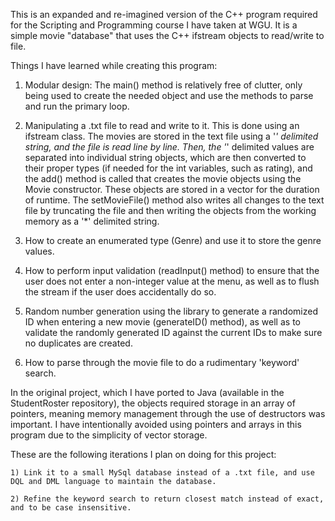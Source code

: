 This is an expanded and re-imagined version of the C++ program required for the Scripting and Programming course I have taken at WGU. It is a simple movie "database" that uses the
C++ ifstream objects to read/write to file.

Things I have learned while creating this program:

  1) Modular design: The main() method is relatively free of clutter, only being used to create the needed object and use the methods to parse and run the primary loop.

  2) Manipulating a .txt file to read and write to it. This is done using an ifstream class. The movies are stored in the text file using a '*' delimited string, and the file is read line by line. Then, the '*' delimited values are separated into individual string objects, which are then converted to their proper types (if needed for the int variables, such as rating), and the add() method is called that creates the movie objects using the Movie constructor. These objects are stored in a vector for the duration of runtime. The setMovieFile() method also writes all changes to the text file by truncating the file and then writing the objects from the working memory as a '*' delimited string.
  
  3) How to create an enumerated type (Genre) and use it to store the genre values. 
  
  4) How to perform input validation (readInput() method) to ensure that the user does not enter a non-integer value at the menu, as well as to flush the stream if the user does accidentally do so.
  
  5) Random number generation using the <ctime> library to generate a randomized ID when entering a new movie (generateID() method), as well as to validate the randomly generated ID against the current IDs to make sure no duplicates are created.
  
  6) How to parse through the movie file to do a rudimentary 'keyword' search. 
  
  In the original project, which I have ported to Java (available in the StudentRoster repository), the objects required storage in an array of pointers, meaning memory management through the use of destructors was important. I have intentionally avoided using pointers and arrays in this program due to the simplicity of vector storage. 
  
  These are the following iterations I plan on doing for this project:
  
    1) Link it to a small MySql database instead of a .txt file, and use DQL and DML language to maintain the database.
    
    2) Refine the keyword search to return closest match instead of exact, and to be case insensitive. 
